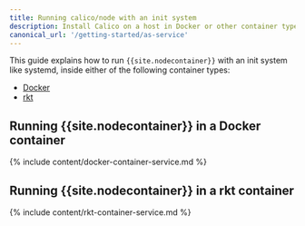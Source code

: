 ```yaml
---
title: Running calico/node with an init system
description: Install Calico on a host in Docker or other container type. 
canonical_url: '/getting-started/as-service'
---
```


This guide explains how to run `{{site.nodecontainer}}` with an init system like
systemd, inside either of the following container types:
- [Docker](#running-caliconode-in-a-docker-container)
- [rkt](#running-caliconode-in-a-rkt-container)

## Running {{site.nodecontainer}} in a Docker container
{% include content/docker-container-service.md %}

## Running {{site.nodecontainer}} in a rkt container
{% include content/rkt-container-service.md %}
